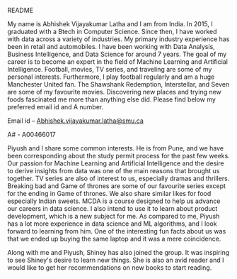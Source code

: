 README

My name is Abhishek Vijayakumar Latha and I am from India. In 2015, I graduated with a Btech in Computer Science. Since then, I have worked with data across a variety of industries. My primary industry experience has been in retail and automobiles. I have been working with Data Analysis, Business Intelligence, and Data Science for around 7 years. The goal of my career is to become an expert in the field of Machine Learning and Artificial Intelligence. Football, movies, TV series, and traveling are some of my personal interests. Furthermore, I play football regularly and am a huge Manchester United fan. The Shawshank Redemption, Interstellar, and Seven are some of my favourite movies. Discovering new places and trying new foods fascinated me more than anything else did. Please find below my preferred email id and A number.

Email id – Abhishek.vijayakumar.latha@smu.ca

A# - A00466017

Piyush and I share some common interests. He is from Pune, and we have been corresponding about the study permit process for the past few weeks. Our passion for Machine Learning and Artificial Intelligence and the desire to derive insights from data was one of the main reasons that brought us together. TV series are also of interest to us, especially dramas and thrillers. Breaking bad and Game of thrones are some of our favourite series except for the ending in Game of thrones. We also share similar likes for food especially Indian sweets. MCDA is a course designed to help us advance our careers in data science. I also intend to use it to learn about product development, which is a new subject for me. As compared to me, Piyush has a lot more experience in data science and ML algorithms, and I look forward to learning from him. One of the interesting fun facts about us was that we ended up buying the same laptop and it was a mere coincidence.

Along with me and Piyush, Shiney has also joined the group. It was inspiring to see Shiney's desire to learn new things. She is also an avid reader and I would like to get her recommendations on new books to start reading.